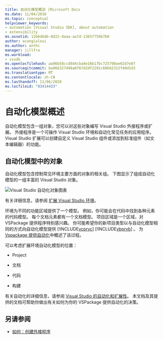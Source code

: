 ```yaml
---
title: 自动化模型概述 |Microsoft Docs
ms.date: 11/04/2016
ms.topic: conceptual
helpviewer_keywords:
- automation [Visual Studio SDK], about automation
- extensibility
ms.assetid: 12b6d6db-0d22-4aaa-aa7d-1365f759b7b0
author: acangialosi
ms.author: anthc
manager: jillfra
ms.workload:
- vssdk
ms.openlocfilehash: aa06b58ccd8d4cba8e16b17bc725798ae02d7e8f
ms.sourcegitcommit: ba966327498a0f67d2df2291c60b62312f40d1d3
ms.translationtype: MT
ms.contentlocale: zh-CN
ms.lasthandoff: 11/06/2020
ms.locfileid: "93414433"
---
```

# <a name="automation-model-overview"></a>自动化模型概述
自动化模型包含一组对象，您可以对这些对象编写 Visual Studio 外接程序或扩展。 外接程序是一个可操作 Visual Studio 环境和自动化常见任务的应用程序。 Visual Studio 扩展可以创建自定义 Visual Studio 组件或添加到标准组件（如文本编辑器）的功能。

## <a name="objects-in-the-automation-model"></a>自动化模型中的对象
 自动化模型包含控制常见环境主要方面的对象的相关组。 下图显示了组成自动化模型的一组丰富的 Visual Studio 对象。

 ![Visual Studio 自动化对象图表](../../extensibility/internals/media/vsvisualstudioautomationobjectchart.gif "vsVisualStudioAutomationObjectChart")

 有关详细信息，请参阅 [扩展 Visual Studio 环境](/previous-versions/esk3eey8(v=vs.140))。

 环境为不同的功能区域提供了一个模型。 例如，你可能会在代码中找到各种元素的代码模型。 每个文档元素都有一个文档模型。 项目区域是一个区域，对 VSPackage 提供程序特别感兴趣。 你可能希望你的新项目类型以与自动化模型相同的方式向自动化模型提供 [!INCLUDE[vcprvc](../../code-quality/includes/vcprvc_md.md)] [!INCLUDE[vbprvb](../../code-quality/includes/vbprvb_md.md)] 。 为 [Vspackage 提供自动化](../../extensibility/internals/providing-automation-for-vspackages.md)中概述了该过程。

 可以考虑扩展环境自动化模型的位置：

- Project

- 文档

- 代码

- 构建

有关自动化的详细信息，请参阅 [Visual Studio 的自动化和扩展性](/previous-versions/visualstudio/visual-studio-2015/extensibility/extensibility-in-visual-studio?preserve-view=true&view=vs-2015)。 本文档及其提供的文档可帮助你做出有关如何为你的 VSPackage 提供自动化的决策。

## <a name="see-also"></a>另请参阅
- [如何：创建外接程序](/previous-versions/80493a3w(v=vs.140))